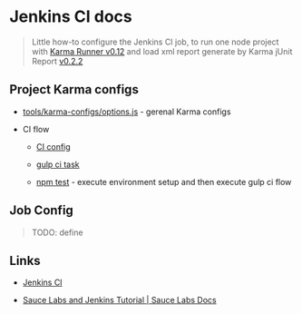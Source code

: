 # Jenkins CI docs

> Little how-to configure the Jenkins CI job, to run one node project with [Karma Runner v0.12](https://karma-runner.github.io/0.12/plus/jenkins.html) and load xml report generate by Karma jUnit Report [v0.2.2](https://github.com/karma-runner/karma-junit-reporter/tree/v0.2.2)


## Project Karma configs

* [tools/karma-configs/options.js](../tools/karma-configs/options.js) - gerenal Karma configs

* CI flow

  * [CI config](../tools/karma-configs/index.js#L40-L54)

  * [gulp ci task](../tools/gulp/tasks/karma.js#L46-L48)

  * [npm test](../package.json#L14-L15) - execute environment setup and then execute gulp ci flow


## Job Config

> TODO: define

## Links

* [Jenkins CI](https://jenkins-ci.org/)

* [Sauce Labs and Jenkins Tutorial | Sauce Labs Docs](https://docs.saucelabs.com/ci-integrations/jenkins/)
